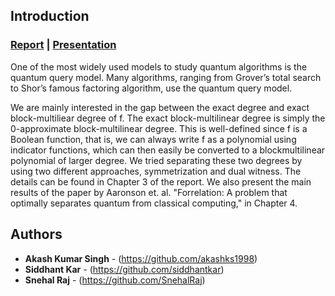 ## Introduction
### [Report](http://home.iitk.ac.in/~snehal/CS396A/Report.pdf) | [Presentation](http://home.iitk.ac.in/~snehal/CS396A/Presentation.pdf)

One of the most widely used models to study quantum algorithms is the quantum query
model. Many algorithms, ranging from Grover’s total search to Shor’s famous factoring
algorithm, use the quantum query model.


We are mainly interested in the gap between the exact degree and exact block-multiliear
degree of f. The exact block-multilinear degree is simply the 0-approximate block-multilinear
degree. This is well-defined since f is a Boolean function, that is, we can always write f
as a polynomial using indicator functions, which can then easily be converted to a blockmultilinear polynomial of larger degree. We tried separating these two degrees by using two
different approaches, symmetrization and dual witness. The details can be found in Chapter
3 of the report. We also present the main results of the paper by Aaronson et. al. "Forrelation: A problem that optimally separates quantum
from classical computing," in Chapter 4.

## Authors

* **Akash Kumar Singh** - (https://github.com/akashks1998)
* **Siddhant Kar** - (https://github.com/siddhantkar)
* **Snehal Raj** - (https://github.com/SnehalRaj)
